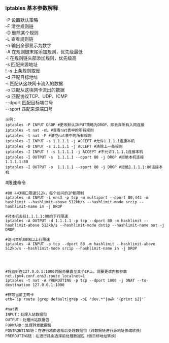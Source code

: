 ### iptables 基本参数解释
-P	设置默认策略<br>
-F	清空规则链<br>
-D	删除某个规则<br>
-L	查看规则链<br>
-n	输出全部显示为数字<br>
-A	在规则链末尾添加规则，优先级最低<br>
-I	在规则链头部添加规则，优先级高<br>
-s	匹配来源地址<br>
! -s	上条规则取反<br>
-d	匹配目标地址<br>
-i	匹配从这块网卡流入的数据<br>
-o	匹配从这块网卡流出的数据<br>
-p	匹配协议TCP、UDP、ICMP<br>
--dport	匹配目标端口号<br>
--sport	匹配来源端口号<br>
```
示例：
iptables -P INPUT DROP #更改默认INPUT策略为DROP，即丢弃所有入网连接
iptables -t nat -nL #查看nat表中的所有规则
iptables -t nat -F #清空nat表中的所有规则
iptables -I INPUT -s 1.1.1.1 -j ACCEPT #允许1.1.1.1连接本机
iptables -D INPUT -s 1.1.1.1 -j ACCEPT #清除上一条规则
iptables -I INPUT ! -s 1.1.1.1 -j ACCEPT #不允许1.1.1.1连接本机
iptables -I OUTPUT -s  1.1.1.1 --dport 80 -j DROP #拒绝本机连接1.1.1.1:80
iptables -I OUTPUT -s  1.1.1.1 --sport 80 -j DROP #拒绝1.1.1.1:80连接本机
```
#限速命令
```
#80 443端口限速512k，每个访问的IP都限制
iptables -A INPUT -i ens3 -p tcp -m multiport --dport 80,443 -m hashlimit --hashlimit-above 512kb/s --hashlimit-mode srcip --hashlimit-name in -j DROP			

#对本机去往1.1.1.1:80的下行限速
iptables -A OUTPUT -d 1.1.1.1 -p tcp --dport 80 -m hashlimit --hashlimit-above 512kb/s --hashlimit-mode dstip --hashlimit-name out -j DROP

#访问本机80端口上行限速
iptables -A INPUT -p tcp --dport 80 -m hashlimit --hashlimit-above 512kb/s --hashlimit-mode srcip --hashlimit-name in -j DROP	




#将监听在127.0.0.1:1000的服务暴露至某个IP上，需要更改内核参数 net.ipv4.conf.ens3.route_localnet=1
iptables -t nat -A PREROUTING -p tcp --dport 1000 -j DNAT --to-destination 127.0.0.1:1000
```

```
#获取当前主网卡
eth=`ip route |grep default|grep -oE "dev.*"|awk '{print $2}'`

#nat表
INPUT：处理入站数据包
OUTPUT：处理出站数据包
FORWARD：处理转发数据包
POSTROUTING链：在进行路由选择后处理数据包（对数据链进行源地址修改转换）
PREROUTING链：在进行路由选择前处理数据包（做目标地址转换）
```
